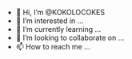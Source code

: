 - 👋 Hi, I’m @KOKOLOCOKES
- 👀 I’m interested in ...
- 🌱 I’m currently learning ...
- 💞️ I’m looking to collaborate on ...
- 📫 How to reach me ...

<!---
KOKOLOCOKES/KOKOLOCOKES is a ✨ special ✨ repository because its `README.md` (this file) appears on your GitHub profile.
You can click the Preview link to take a look at your changes.
--->
